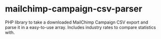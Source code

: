 mailchimp-campaign-csv-parser
=============================

PHP library to take a downloaded MailChimp Campaign CSV export and parse it in a easy-to-use array. Includes industry rates to compare statistics with.

